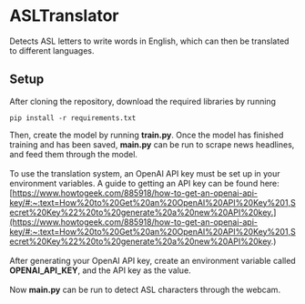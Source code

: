 # ASLTranslator
Detects ASL letters to write words in English, which can then be translated to different languages.

## Setup
After cloning the repository, download the required libraries by running 
```
pip install -r requirements.txt
```
Then, create the model by running <b>train.py</b>. Once the model has finished training and has been saved, <b>main.py</b> can be run to scrape news headlines, and feed them through the model.
<br/><br/>
To use the translation system, an OpenAI API key must be set up in your environment variables. A guide to getting an API key can be found here: <br/>
[https://www.howtogeek.com/885918/how-to-get-an-openai-api-key/#:~:text=How%20to%20Get%20an%20OpenAI%20API%20Key%201,Secret%20Key%22%20to%20generate%20a%20new%20API%20key.](https://www.howtogeek.com/885918/how-to-get-an-openai-api-key/#:~:text=How%20to%20Get%20an%20OpenAI%20API%20Key%201,Secret%20Key%22%20to%20generate%20a%20new%20API%20key.)
<br/><br/>
After generating your OpenAI API key, create an environment variable called <b>OPENAI_API_KEY</b>, and the API key as the value.
<br/><br/>
Now <b>main.py</b> can be run to detect ASL characters through the webcam.

